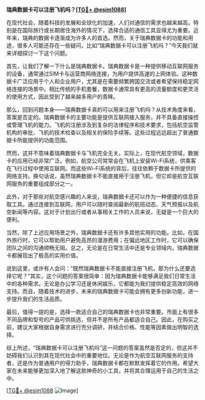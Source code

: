 **瑞典数据卡可以注册飞机吗？[[TG💪+ @esim1088](https://t.me/s/esim1088)]**

在现代社会，随着科技的发展和全球化的加速，人们对通信的需求也越来越高。特别是在国际旅行或长期居住海外的情况下，选择合适的通信工具显得尤为重要。近年来，瑞典的数据卡逐渐成为许多人的首选。然而，关于瑞典数据卡的功能和用途，很多人可能还存在一些疑问，比如“瑞典数据卡可以注册飞机吗？”今天我们就来详细探讨一下这个问题。

首先，让我们了解一下什么是瑞典数据卡。瑞典数据卡是一种提供移动互联网服务的设备，通常通过SIM卡与运营商网络连接，为用户提供高速的上网体验。这种数据卡广泛应用于个人和企业用户，尤其是在需要频繁跨国交流或者希望保持稳定网络连接的场景中。相比传统的手机套餐，数据卡通常具有更高的流量额度和更灵活的使用方式，因此受到了越来越多用户的青睐。

那么，回到问题本身——瑞典数据卡真的可以用来注册飞机吗？从技术角度来看，答案是否定的。瑞典数据卡的主要功能是提供互联网接入服务，并不具备直接操控或管理飞机的能力。飞机的注册涉及到复杂的法律程序和技术要求，包括航空监管机构的审批、飞机的技术检查以及相关的保险手续等。这些过程远远超出了普通数据卡所能提供的功能范围。

然而，这并不意味着瑞典数据卡与飞机完全无关。实际上，在现代航空领域，数据卡的应用已经非常广泛。例如，航空公司常常会在飞机上安装Wi-Fi系统，供乘客在飞行过程中使用互联网。而这些Wi-Fi系统的背后，往往依赖于数据卡所提供的网络支持。换句话说，虽然瑞典数据卡不能直接用于注册飞机，但它却是航空互联网服务的重要组成部分之一。

此外，对于那些对航空感兴趣的人来说，瑞典数据卡还可以作为一种便捷的信息获取工具。通过连接到互联网，用户可以随时查阅最新的航班动态、天气预报以及航空新闻等内容。这对于计划出行或者从事相关工作的人员来说，无疑是一个巨大的便利。

当然，除了上述应用场景之外，瑞典数据卡还有许多其他实用的功能。比如，在国外旅行时，它可以帮助用户避免高昂的漫游费用；在偏远地区工作时，它可以确保团队之间的沟通顺畅无阻。总之，无论是在日常生活中还是专业领域内，瑞典数据卡都展现出了极高的实用价值。

说到这里，或许有人会问：“既然瑞典数据卡不能直接注册飞机，那为什么还要选择它呢？”其实，这个问题的答案很简单：因为瑞典数据卡能够满足我们日常生活中的各种需求。无论是办公学习还是休闲娱乐，它都能为我们提供稳定高效的网络支持。而且，随着技术的进步，未来的瑞典数据卡可能会拥有更多创新功能，进一步提升我们的生活品质。

最后，值得一提的是，选择一款适合自己的瑞典数据卡也非常重要。市面上有很多不同品牌和型号的产品可供挑选，但并不是所有产品都适合自己。因此，在购买之前，建议大家根据自身需求进行充分调研，并结合价格、性能等因素做出明智的选择。

综上所述，“瑞典数据卡可以注册飞机吗”这一问题的答案虽然是否定的，但这并不妨碍我们认识到其在现代社会中的重要地位。无论是作为航空互联网服务的支持者，还是作为普通用户的得力助手，瑞典数据卡都在默默发挥着它的作用。希望大家在未来能够更加深入地了解这款神奇的小工具，并将其合理运用于自己的生活之中。

[[TG💪+ @esim1088](https://t.me/s/esim1088) ![Image](https://i.postimg.cc/4NQfJmqS/Snipaste-2025-05-13-00-14-12.png)]